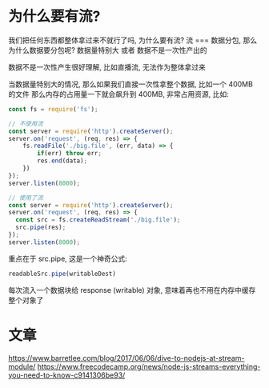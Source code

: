 # 为什么要有流?
我们把任何东西都整体拿过来不就行了吗, 为什么要有流?
流 === 数据分包, 那么为什么数据要分包呢?
  数据量特别大 或者 数据不是一次性产出的

数据不是一次性产生很好理解, 比如直播流, 无法作为整体拿过来

当数据量特别大的情况, 那么如果我们直接一次性拿整个数据, 比如一个 400MB 的文件
那么内存的占用量一下就会飙升到 400MB, 非常占用资源, 比如:
```js
const fs = require('fs');

// 不使用流
const server = require('http').createServer();
server.on('request', (req, res) => {
    fs.readFile('./big.file', (err, data) => {
        if(err) throw err;
        res.end(data);
    })
});
server.listen(8000);

// 使用了流
const server = require('http').createServer();
server.on('request', (req, res) => {
  const src = fs.createReadStream('./big.file');
  src.pipe(res);
});
server.listen(8000);
```
重点在于 src.pipe, 这是一个神奇公式:
```js
readableSrc.pipe(writableDest)
```
每次流入一个数据块给 response (writable) 对象, 意味着再也不用在内存中缓存整个对象了


# 文章
https://www.barretlee.com/blog/2017/06/06/dive-to-nodejs-at-stream-module/
https://www.freecodecamp.org/news/node-js-streams-everything-you-need-to-know-c9141306be93/
